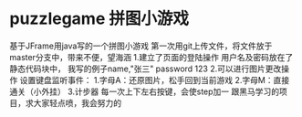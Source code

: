 # puzzlegame 拼图小游戏
基于JFrame用java写的一个拼图小游戏
第一次用git上传文件，将文件放于master分支中，带来不便，望海涵
1.建立了页面的登陆操作
  用户名及密码放在了静态代码块中，
  我写的例子name,"张三" password 123
2.可以进行图片更改操作
  设置键盘监听事件：
    1.字母A：还原图片，松手回到当前游戏
    2.字母M：直接通关（小外挂）
3.计步器
  每一次上下左右按键，会使step加一
  跟黑马学习的项目，求大家轻点喷，我会努力的
